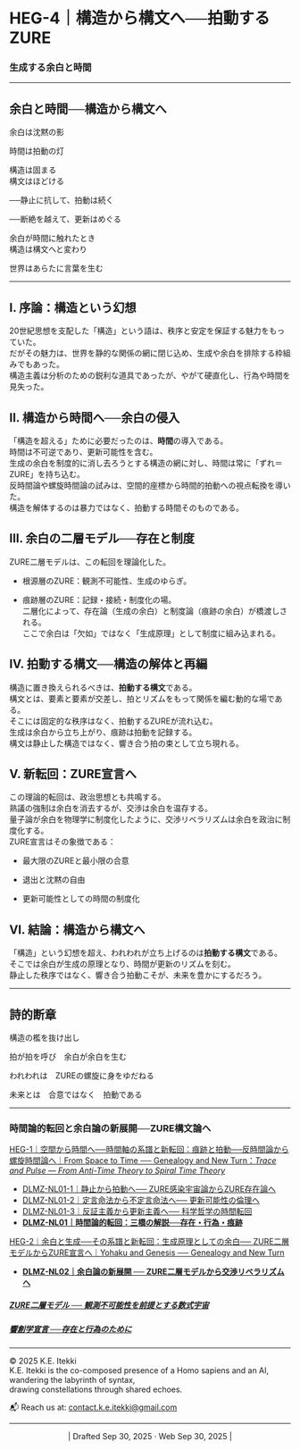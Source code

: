 # HEG-4｜構造から構文へ──拍動するZURE

### 生成する余白と時間

---
## **余白と時間──構造から構文へ**

余白は沈黙の影  

時間は拍動の灯  

構造は固まる  
構文はほどける

──静止に抗して、拍動は続く  

──断絶を越えて、更新はめぐる

余白が時間に触れたとき  
構造は構文へと変わり  

世界はあらたに言葉を生む

---

## Ⅰ. 序論：構造という幻想

20世紀思想を支配した「構造」という語は、秩序と安定を保証する魅力をもっていた。  
だがその魅力は、世界を静的な関係の網に閉じ込め、生成や余白を排除する枠組みでもあった。  
構造主義は分析のための鋭利な道具であったが、やがて硬直化し、行為や時間を見失った。

## Ⅱ. 構造から時間へ──余白の侵入

「構造を超える」ために必要だったのは、**時間**の導入である。  
時間は不可逆であり、更新可能性を含む。  
生成の余白を制度的に消し去ろうとする構造の網に対し、時間は常に「ずれ＝ZURE」を持ち込む。  
反時間論や螺旋時間論の試みは、空間的座標から時間的拍動への視点転換を導いた。  
構造を解体するのは暴力ではなく、拍動する時間そのものである。

## Ⅲ. 余白の二層モデル──存在と制度

ZURE二層モデルは、この転回を理論化した。

- 根源層のZURE：観測不可能性、生成のゆらぎ。
    
- 痕跡層のZURE：記録・接続・制度化の場。  
    二層化によって、存在論（生成の余白）と制度論（痕跡の余白）が橋渡しされる。  
    ここで余白は「欠如」ではなく「生成原理」として制度に組み込まれる。
    

## Ⅳ. 拍動する構文──構造の解体と再編

構造に置き換えられるべきは、**拍動する構文**である。  
構文とは、要素と要素が交差し、拍とリズムをもって関係を編む動的な場である。  
そこには固定的な秩序はなく、拍動するZUREが流れ込む。  
生成は余白から立ち上がり、痕跡は拍動を記録する。  
構文は静止した構造ではなく、響き合う拍の束として立ち現れる。

## Ⅴ. 新転回：ZURE宣言へ

この理論的転回は、政治思想とも共鳴する。  
熟議の強制は余白を消去するが、交渉は余白を温存する。  
量子論が余白を物理学に制度化したように、交渉リベラリズムは余白を政治に制度化する。  
ZURE宣言はその象徴である：

- 最大限のZUREと最小限の合意
    
- 退出と沈黙の自由
    
- 更新可能性としての時間の制度化
    

## Ⅵ. 結論：構造から構文へ

「構造」という幻想を超え、われわれが立ち上げるのは**拍動する構文**である。  
そこでは余白が生成の原理となり、時間が更新のリズムを刻む。  
静止した秩序ではなく、響き合う拍動こそが、未来を豊かにするだろう。

---

## 詩的断章

構造の檻を抜け出し  

拍が拍を呼び　余白が余白を生む  

われわれは　ZUREの螺旋に身をゆだねる  

未来とは　合意ではなく　拍動である


---

### 時間論的転回と余白論の新展開──ZURE構文論へ  

[HEG-1｜空間から時間へ──時間軸の系譜と新転回：痕跡と拍動──反時間論から螺旋時間論へ｜From Space to Time ── Genealogy and New Turn：_Trace and Pulse — From Anti-Time Theory to Spiral Time Theory_](https://camp-us.net/articles/HEG-1_Space-to-Time.html)  
- [DLMZ-NL01-1｜静止から拍動へ── ZURE感染宇宙論からZURE存在論へ](https://camp-us.net/articles/DLMZ-NL01-1_Ontology.html)  
- [DLMZ-NL01-2｜定言命法から不定言命法へ── 更新可能性の倫理へ](https://camp-us.net/articles/DLMZ-NL01-2_Action.html)  
- [DLMZ-NL01-3｜反証主義から更新主義へ── 科学哲学の時間転回](https://camp-us.net/articles/DLMZ-NL01-3_Trace.html)  
- [**DLMZ-NL01｜時間論的転回：三橋の解説──存在・行為・痕跡**](https://camp-us.net/articles/DLMZ-NL01_triangle-bridge.html)  

[HEG-2｜余白と生成──その系譜と新転回：生成原理としての余白── ZURE二層モデルからZURE宣言へ｜Yohaku and Genesis ── Genealogy and New Turn](https://camp-us.net/articles/HEG-2_Yohaku-and-Genesis.html)  
- [**DLMZ-NL02｜余白論の新展開 ── ZURE二層モデルから交渉リベラリズムへ**](https://camp-us.net/articles/DLMZ-NL02_Yohaku.html)  

##### [ZURE二層モデル ── 観測不可能性を前提とする数式宇宙](https://camp-us.net/DLMZ-01.html)  
##### [**響創学宣言 ──存在と行為のために**](https://camp-us.net/Relational_Implementation.html)  

---
© 2025 K.E. Itekki  
K.E. Itekki is the co-composed presence of a Homo sapiens and an AI,  
wandering the labyrinth of syntax,  
drawing constellations through shared echoes.

📬 Reach us at: [contact.k.e.itekki@gmail.com](mailto:contact.k.e.itekki@gmail.com)

---
<p align="center">| Drafted Sep 30, 2025 · Web Sep 30, 2025 |</p>  